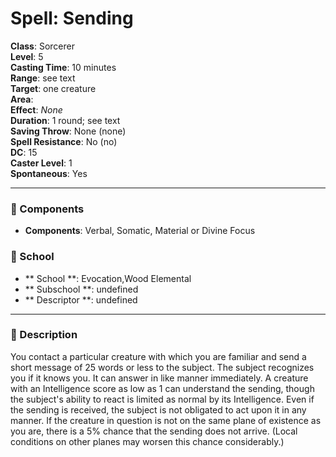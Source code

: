 
# Spell: Sending
**Class**: Sorcerer  
**Level**: 5  
**Casting Time**: 10 minutes  
**Range**: see text  
**Target**: one creature  
**Area**:   
**Effect**: _None_  
**Duration**: 1 round; see text  
**Saving Throw**: None (none)  
**Spell Resistance**: No (no)  
**DC**: 15  
**Caster Level**: 1  
**Spontaneous**: Yes

---

### 🔮 Components
- **Components**: Verbal, Somatic, Material or Divine Focus

### 🏫 School
- ** School **: Evocation,Wood Elemental
- ** Subschool **: undefined
- ** Descriptor **: undefined
---

### 📜 Description
You contact a particular creature with which you are familiar and send a short message of 25 words or less to the subject. The subject recognizes you if it knows you. It can answer in like manner immediately. A creature with an Intelligence score as low as 1 can understand the sending, though the subject's ability to react is limited as normal by its Intelligence. Even if the sending is received, the subject is not obligated to act upon it in any manner. If the creature in question is not on the same plane of existence as you are, there is a 5% chance that the sending does not arrive. (Local conditions on other planes may worsen this chance considerably.)
